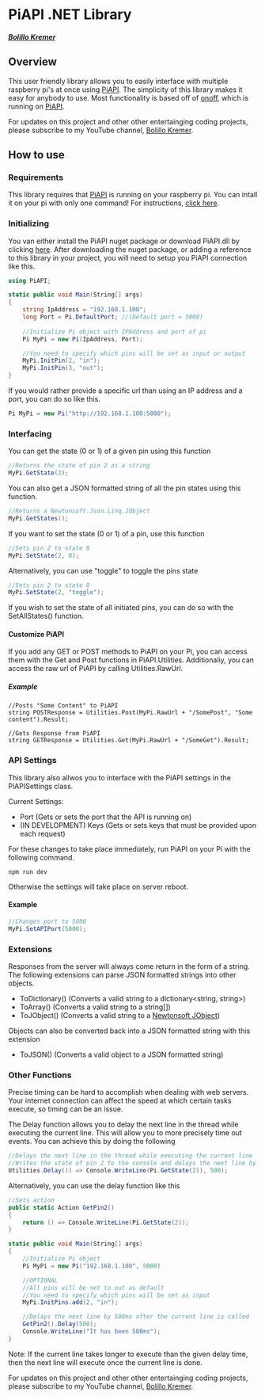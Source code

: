 # PiAPI .NET Library
##### [Bolillo Kremer](https://youtube.com/BolilloKremer?https://www.youtube.com/BolilloKremer?sub_confirmation=1)

## Overview
This user friendly library allows you to easily interface with multiple raspberry pi's at once using [PiAPI](https://github.com/Bolillo-Kremer/PiAPI). The simplicity of this library makes it easy for anybody to use. Most functionality is based off of [onoff](https://www.npmjs.com/package/onoff), which is running on [PiAPI](https://github.com/Bolillo-Kremer/PiAPI).

For updates on this project and other other entertainging coding projects, please subscribe to my YouTube channel, [Bolillo Kremer](https://youtube.com/BolilloKremer?https://www.youtube.com/BolilloKremer?sub_confirmation=1). 

## How to use

### Requirements
This library requires that [PiAPI](https://github.com/Bolillo-Kremer/PiAPI) is running on your raspberry pi. You can intall it on your pi with only one command! For instructions, [click here](https://github.com/Bolillo-Kremer/PiAPI/blob/master/README.md).

### Initializing
You van either install the PiAPI nuget package or download PiAPI.dll by clicking [here](https://github.com/Bolillo-Kremer/PiAPI.NET/blob/master/PiAPI-latest.dll?raw=true).
After downloading the nuget package, or adding a reference to this library in your project, you will need to setup you PiAPI connection like this.

```csharp
using PiAPI;
```
```csharp
static public void Main(String[] args) 
{ 
    string IpAddress = "192.168.1.100";
    long Port = Pi.DefaultPort; //(Default port = 5000)
    
    //Initialize Pi object with IPAddress and port of pi
    Pi MyPi = new Pi(IpAddress, Port);

    //You need to specify which pins will be set as input or output
    MyPi.InitPin(2, "in");
    MyPi.InitPin(3, "out");
}
```

If you would rather provide a specific url than using an IP address and a port, you can do so like this.
```csharp
Pi MyPi = new Pi("http://192.168.1.100:5000");
```


### Interfacing

You can get the state (0 or 1) of a given pin using this function
```csharp
//Returns the state of pin 2 as a string
MyPi.GetState(2);
```

You can also get a JSON formatted string of all the pin states using this function.

```csharp
//Returns a Newtonsoft.Json.Linq.JObject
MyPi.GetStates();
```
If you want to set the state (0 or 1) of a pin, use this function
```csharp
//Sets pin 2 to state 0
MyPi.SetState(2, 0);
```
Alternatively, you can use "toggle" to toggle the pins state
```csharp
//Sets pin 2 to state 0
MyPi.SetState(2, "toggle");
```

If you wish to set the state of all initiated pins, you can do so with the SetAllStates() function.

#### Customize PiAPI

If you add any GET or POST methods to PiAPI on your Pi, you can access them with the Get and Post functions in PiAPI.Utilities.
Additionaliy, you can access the raw url of PiAPI by calling Utilities.RawUrl.

##### Example
```cshrap
//Posts "Some Content" to PiAPI
string POSTResponse = Utilities.Post(MyPi.RawUrl + "/SomePost", "Some content").Result;

//Gets Response from PiAPI
string GETResponse = Utilities.Get(MyPi.RawUrl + "/SomeGet").Result;
```

### API Settings

This library also allwos you to interface with the PiAPI settings in the PiAPISettings class.

Current Settings:
* Port (Gets or sets the port that the API is running on)
* (IN DEVELOPMENT) Keys (Gets or sets keys that must be provided upon each request)

For these changes to take place immediately, run PiAPI on your Pi with the following command.
```npm
npm run dev
```
Otherwise the settings will take place on server reboot.

#### Example
```csharp
//Changes port to 5000
MyPi.SetAPIPort(5000);
```

### Extensions
Responses from the server will always come return in the form of a string. The following extensions can parse JSON formatted strings into other objects.
* ToDictionary() (Converts a valid string to a dictionary<string, string>)
* ToArray() (Converts a valid string to a string[])
* ToJObject() (Converts a valid string to a [Newtonsoft JObject](https://www.newtonsoft.com/json/help/html/T_Newtonsoft_Json_Linq_JObject.htm))

Objects can also be converted back into a JSON formatted string with this extension
* ToJSON() (Converts a valid object to a JSON formatted string)

### Other Functions

Precise timing can be hard to accomplish when dealing with web servers. Your internet connection can affect the speed at which certain tasks execute, so timing can be an issue.

The Delay function allows you to delay the next line in the thread while executing the current line. This will allow you to more precisely time out events. You can achieve this by doing the following
```csharp
//Delays the next line in the thread while executing the current line
//Writes the state of pin 2 to the console and delays the next line by 500ms
Utilities.Delay(() => Console.WriteLine(Pi.GetState(2)), 500);
```
Alternatively, you can use the delay function like this
```csharp
//Sets action
public static Action GetPin2() 
{
    return () => Console.WriteLine(Pi.GetState(2));
}

static public void Main(String[] args)
{
    //Initialize Pi object
    Pi MyPi = new Pi("192.168.1.100", 5000)

    //OPTIONAL
    //All pins will be set to out as default
    //You need to specify which pins will be set as input
    MyPi.InitPins.add(2, "in");

    //Delays the next line by 500ms after the current line is called
    GetPin2().Delay(500);
    Console.WriteLine("It has been 500ms");
}

```
Note: If the current line takes longer to execute than the given delay time, then the next line will execute once the current line is done.

For updates on this project and other other entertainging coding projects, please subscribe to my YouTube channel, [Bolillo Kremer](https://youtube.com/BolilloKremer?https://www.youtube.com/BolilloKremer?sub_confirmation=1). 
